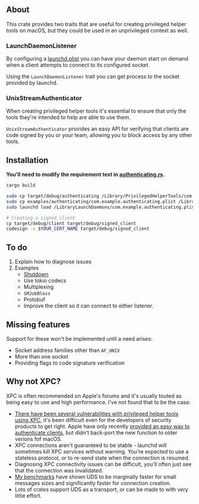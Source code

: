 ## About

This crate provides two traits that are useful for creating privileged helper
tools on macOS, but they could be used in an unprivileged context as well.

### LaunchDaemonListener

By configuring a [launchd.plist](https://developer.apple.com/library/archive/documentation/MacOSX/Conceptual/BPSystemStartup/Chapters/CreatingLaunchdJobs.html)
you can have your daemon start on demand when a client attempts to connect to its configured socket.

Using the `LaunchDaemonListener` trait you can get process to the socket
provided by launchd.

### UnixStreamAuthenticator

When creating privileged helper tools it's essential to ensure that only the
tools they're intended to help are able to use them.

`UnixStreamAuthenticator` provides an easy API for verifying that clients are
code signed by you or your team, allowing you to block access by any other
tools.

## Installation

**You'll need to modify the requirement text in [authenticating.rs](examples/authenticating/src/main.rs).**

```bash
cargo build

sudo cp target/debug/authenticating /Library/PrivilegedHelperTools/com.example.authenticating
sudo cp examples/authenticating/com.example.authenticating.plist /Library/LaunchDaemons/
sudo launchd load /LibraryLaunchDaemons/com.example.authenticating.plist

# Creating a signed client
cp target/debug/client target/debug/signed_client
codesign -s $YOUR_CERT_NAME target/debug/signed_client
```

## To do

1. Explain how to diagnose issues
1. Examples
   * [Shutdown](https://tokio.rs/tokio/topics/shutdown)
   * Use tokio codecs
   * Multiplexing
   * `SMJobBless`
   * Protobuf
   * Improve the client so it can connect to either listener.

## Missing features

Support for these won't be implemented until a need arises:
* Socket address families other than `AF_UNIX`
* More than one socket
* Providing flags to code signature verification

## Why not XPC?

XPC is often recommended on Apple's forums and it's usually touted as being easy
to use and high performance. I've not found that to be the case:

* [There have been several vulnerabilities with privileged helper tools using XPC](https://wojciechregula.blog/post/learn-xpc-exploitation-part-1-broken-cryptography/),
  it's been difficult even for the developers of security products to get right.
  Apple have only recently [provided an easy way to authenticate clients](https://developer.apple.com/documentation/xpc/3755524-xpc_connection_set_peer_code_sig),
  but didn't back-port the new function to older verions fof macOS.
* XPC connections aren't guaranteed to be stable - launchd will sometimes kill
  XPC services without warning. You're expected to use a stateless protocol, or
  to re-send state when the connection is resumed.
* Diagnosing XPC connectivity issues can be difficult, you'll often just see
  that the connection was invalidated.
* [My benchmarks](https://github.com/steven-joruk/macos-ipc-benchmarks)
  have shown UDS to be marginally faster for small messages sizes and
  significantly faster for connection creation.
* Lots of crates support UDS as a transport, or can be made to with very little
  effort.
